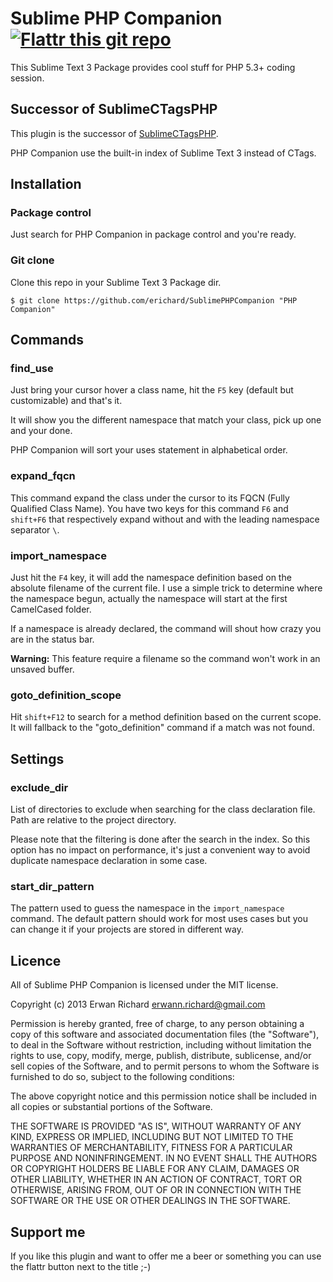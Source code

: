 # Sublime PHP Companion [![Flattr this git repo](http://api.flattr.com/button/flattr-badge-large.png)](https://flattr.com/submit/auto?user_id=dhalsimfr&url=https://github.com/erichard/SublimePHPCompanion&title=SublimePHPCompanion&language=&tags=github&category=software) 

This Sublime Text 3 Package provides cool stuff for PHP 5.3+ coding session.

## Successor of SublimeCTagsPHP

This plugin is the successor of [SublimeCTagsPHP](https://github.com/erichard/SublimeCTagsPHP).

PHP Companion use the built-in index of Sublime Text 3 instead of CTags.

## Installation

### Package control

Just search for PHP Companion in package control and you're ready.

### Git clone
Clone this repo in your Sublime Text 3 Package dir.

```
$ git clone https://github.com/erichard/SublimePHPCompanion "PHP Companion"
```

## Commands

### find_use

Just bring your cursor hover a class name, hit the `F5` key (default but customizable) and that's it.

It will show you the different namespace that match your class, pick up one and your done.

PHP Companion will sort your uses statement in alphabetical order.

### expand_fqcn

This command expand the class under the cursor to its FQCN (Fully Qualified Class Name).
You have two keys for this command `F6` and `shift+F6` that respectively expand 
without and with the leading namespace separator `\`.

### import_namespace

Just hit the `F4` key, it will add the namespace definition based on the absolute
filename of the current file. I use a simple trick to determine where the
namespace begun, actually the namespace will start at the first CamelCased
folder.

If a namespace is already declared, the command will shout how crazy you are in
the status bar.

**Warning:** This feature require a filename so the command won't work in an unsaved buffer.

### goto_definition_scope

Hit `shift+F12` to search for a method definition based on the current scope. It will fallback to
the "goto_definition" command if a match was not found.

## Settings

### exclude_dir

List of directories to exclude when searching for the class declaration file.
Path are relative to the project directory. 

Please note that the filtering is done after the search in the index. So this option has no impact on performance, 
it's just a convenient way to avoid duplicate namespace declaration in some case.

### start_dir_pattern

The pattern used to guess the namespace in the `import_namespace` command.
The default pattern should work for most uses cases but you can change it if
your projects are stored in different way.

## Licence

All of Sublime PHP Companion is licensed under the MIT license.

  Copyright (c) 2013 Erwan Richard <erwann.richard@gmail.com>

  Permission is hereby granted, free of charge, to any person obtaining a copy
  of this software and associated documentation files (the "Software"), to deal
  in the Software without restriction, including without limitation the rights
  to use, copy, modify, merge, publish, distribute, sublicense, and/or sell
  copies of the Software, and to permit persons to whom the Software is
  furnished to do so, subject to the following conditions:

  The above copyright notice and this permission notice shall be included in
  all copies or substantial portions of the Software.

  THE SOFTWARE IS PROVIDED "AS IS", WITHOUT WARRANTY OF ANY KIND, EXPRESS OR
  IMPLIED, INCLUDING BUT NOT LIMITED TO THE WARRANTIES OF MERCHANTABILITY,
  FITNESS FOR A PARTICULAR PURPOSE AND NONINFRINGEMENT. IN NO EVENT SHALL THE
  AUTHORS OR COPYRIGHT HOLDERS BE LIABLE FOR ANY CLAIM, DAMAGES OR OTHER
  LIABILITY, WHETHER IN AN ACTION OF CONTRACT, TORT OR OTHERWISE, ARISING FROM,
  OUT OF OR IN CONNECTION WITH THE SOFTWARE OR THE USE OR OTHER DEALINGS IN
  THE SOFTWARE.
  

## Support me

If you like this plugin and want to offer me a beer or something you can use the flattr button next to the title ;-)

